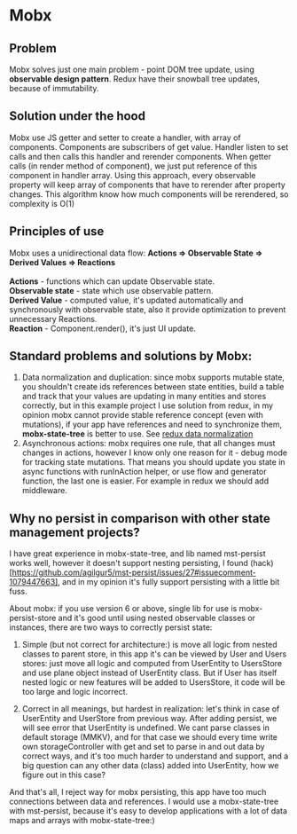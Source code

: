 # Mobx

## Problem

Mobx solves just one main problem - point DOM tree update, using **observable design pattern**. Redux have their snowball tree updates, because of immutability.

## Solution under the hood

Mobx use JS getter and setter to create a handler, with array of components. Components are subscribers of get value. Handler listen to set calls and then calls this handler and rerender components. When getter calls (in render method of component), we just put reference of this component in handler array. Using this approach, every observable property will keep array of components that have to rerender after property changes.
This algorithm know how much components will be rerendered, so complexity is O(1)

## Principles of use

Mobx uses a unidirectional data flow: **Actions => Observable State => Derived Values => Reactions**<br><br>
**Actions** - functions which can update Observable state.<br>
**Observable state** - state which use observable pattern.<br>
**Derived Value** - computed value, it's updated automatically and synchronously with observable state, also it provide optimization to prevent unnecessary Reactions.<br>
**Reaction** - Component.render(), it's just UI update.

## Standard problems and solutions by Mobx:

1. Data normalization and duplication: since mobx supports mutable state, you shouldn't create ids references between state entities, build a table and track that your values are updating in many entities and stores correctly, but in this example project I use solution from redux, in my opinion mobx cannot provide stable reference concept (even with mutations), if your app have references and need to synchronize them, **mobx-state-tree** is better to use. See [redux data normalization](https://redux.js.org/tutorials/essentials/part-6-performance-normalization#normalizing-data)
2. Asynchronous actions: mobx requires one rule, that all changes must changes in actions, however I know only one reason for it - debug mode for tracking state mutations. That means you should update you state in async functions with runInAction helper, or use flow and generator function, the last one is easier. For example in redux we should add middleware.

## Why no persist in comparison with other state management projects?

I have great experience in mobx-state-tree, and lib named mst-persist works well,
however it doesn't support nesting persisting, I found (hack)[https://github.com/agilgur5/mst-persist/issues/27#issuecomment-1079447663], and in my opinion it's fully support persisting with a little bit fuss.

About mobx: if you use version 6 or above, single lib for use is mobx-persist-store and it's good until using nested observable classes or instances, there are two ways to correctly persist state:

1. Simple (but not correct for architecture:) is move all logic from nested classes to parent store, in this app it's can be viewed by User and Users stores: just move all logic and computed from UserEntity to UsersStore and use plane object instead of UserEntity class. But if User has itself nested logic or new features will be added to UsersStore, it code will be too large and logic incorrect.

2. Correct in all meanings, but hardest in realization: let's think in case of UserEntity and UserStore from previous way. After adding persist, we will see error that UserEntity is undefined. We cant parse classes in default storage (MMKV), and for that case we should every time write own storageController with get and set to parse in and out data by correct ways, and it's too much harder to understand and support, and a big question can any other data (class) added into UserEntity, how we figure out in this case?

And that's all, I reject way for mobx persisting, this app have too much connections between data and references. I would use a mobx-state-tree with mst-persist, because it's easy to develop applications with a lot of data maps and arrays with mobx-state-tree:)
